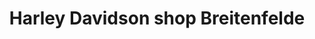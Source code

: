 ---
title: "Harley Davidson shop Breitenfelde"
url: /breitenfelde/harley-davidson-shop-breitenfelde/
shop: Motorrad
---